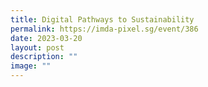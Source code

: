 ```yaml
---
title: Digital Pathways to Sustainability
permalink: https://imda-pixel.sg/event/386
date: 2023-03-20
layout: post
description: ""
image: ""
---
```


